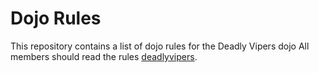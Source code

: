 Dojo Rules
==========

This repository contains a list of dojo rules for the Deadly Vipers dojo
All members should read the rules
[deadlyvipers](https://github.com/deadlyvipers).